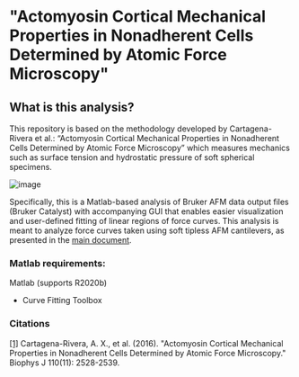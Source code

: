 # "Actomyosin Cortical Mechanical Properties in Nonadherent Cells Determined by Atomic Force Microscopy"

## **What is this analysis?**

This repository is based on the methodology developed by Cartagena-Rivera et al.: “Actomyosin Cortical Mechanical Properties in Nonadherent Cells Determined by Atomic Force Microscopy” which measures mechanics such as surface tension and hydrostatic pressure of soft spherical specimens.

![image](https://github.com/mechanobiologylab/test/assets/104796244/54e2ce79-6a35-4e41-b911-cec7e9b08b1f)

Specifically, this is a Matlab-based analysis of Bruker AFM data output files (Bruker Catalyst) with accompanying GUI that enables easier visualization and user-defined fitting of linear regions of force curves. This analysis is meant to analyze force curves taken using soft tipless AFM cantilevers, as presented in the [main document](https://www.sciencedirect.com/science/article/pii/S0006349516302375?via%3Dihub#sec2).

### Matlab requirements:
Matlab (supports R2020b)
  - Curve Fitting Toolbox

### Citations
[[1]](https://www.sciencedirect.com/science/article/pii/S0006349516302375?via%3Dihub#sec2)	Cartagena-Rivera, A. X., et al. (2016). "Actomyosin Cortical Mechanical Properties in Nonadherent Cells Determined by Atomic Force Microscopy." Biophys J 110(11): 2528-2539.
